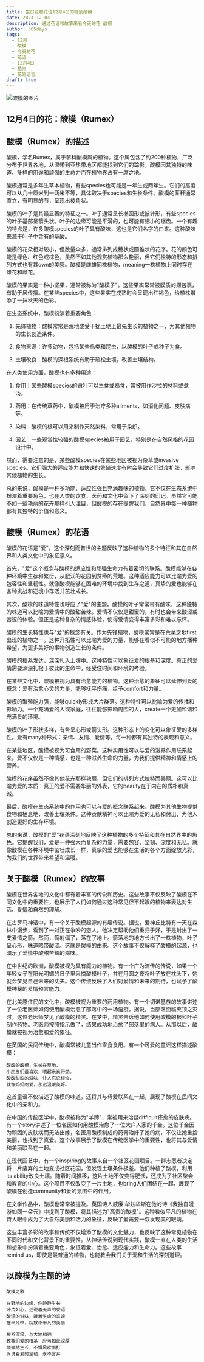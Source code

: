 ```yaml
---
title: 生日花和花语12月4日的特别酸模
date: 2024-12-04
description: 通过花语和故事来看今天的花 酸模
author: 365days
tags:
  - 12月
  - 酸模
  - 今天的花
  - 花语
  - 12月4日
  - 花卉
  - 花的语言
draft: true
---
```


![酸模的图片](#center)


## 12月4日的花：酸模（Rumex）

## 酸模（Rumex）的描述

酸模，学名Rumex，属于蓼科酸模属的植物。这个属包含了约200种植物，广泛分布于世界各地，从温带到亚热带地区都能找到它们的踪影。酸模因其独特的味道、多样的用途和顽强的生命力而在植物界占有一席之地。

酸模通常是多年生草本植物，有些species也可能是一年生或两年生。它们的高度可以从几十厘米到一两米不等，具体取决于species和生长条件。酸模的茎秆通常直立，有明显的节，呈现出棱角状。

酸模的叶子是其最显著的特征之一。叶子通常呈长椭圆形或披针形，有些species的叶子基部呈箭头状。叶子的边缘可能是平滑的，也可能有细小的锯齿。一个有趣的特点是，许多酸模species的叶子具有酸味，这也是它们名字的由来。这种酸味来源于叶子中含有的草酸。

酸模的花朵相对较小，但数量众多，通常排列成穗状或圆锥状的花序。花的颜色可能是绿色、红色或棕色，虽然不如其他观赏植物那么艳丽，但它们独特的形态和排列方式也有其own的美感。酸模是雌雄同株植物，meaning一株植物上同时存在雄花和雌花。

酸模的果实是一种小坚果，通常被称为"酸模子"。这些果实常常被膜质的翅包裹，有助于风传播。在某些species中，这些果实在成熟时会呈现出红褐色，给植株增添了一抹秋天的色彩。

在生态系统中，酸模扮演着重要角色：

1. 先锋植物：酸模常常是荒地或受干扰土地上最先生长的植物之一，为其他植物的生长创造条件。

2. 食物来源：许多动物，包括某些鸟类和昆虫，以酸模的叶子或种子为食。

3. 土壤改良：酸模的深根系统有助于疏松土壤，改善土壤结构。

在人类使用方面，酸模也有多种用途：

1. 食用：某些酸模species的嫩叶可以生食或熟食，常被用作沙拉的材料或煮汤。

2. 药用：在传统草药中，酸模被用于治疗多种ailments，如消化问题、皮肤病等。

3. 染料：酸模的根可以用来制作天然染料，常用于染织。

4. 园艺：一些观赏性较强的酸模species被用于园艺，特别是在自然风格的花园设计中。

然而，需要注意的是，某些酸模species在某些地区被视为杂草或invasive species。它们强大的适应能力和快速的繁殖速度有时会导致它们过度扩张，影响其他植物的生长。

总的来说，酸模是一种多功能、适应性强且充满趣味的植物。它不仅在生态系统中扮演着重要角色，也在人类的饮食、医药和文化中留下了深刻的印记。虽然它可能不如一些艳丽的花卉那样引人注目，但酸模的存在提醒我们，自然界中每一种植物都有其独特的价值和意义。

## 酸模（Rumex）的花语

酸模的花语是"爱"，这个深刻而普世的主题反映了这种植物的多个特征和其在自然界和人类文化中的象征意义。

首先，"爱"这个概念与酸模的适应性和顽强生命力有着密切的联系。酸模能够在各种环境中生存和繁衍，从肥沃的花园到贫瘠的荒地。这种适应能力可以比喻为爱的包容性和坚韧性。就像酸模能够在困难的环境中找到生存之道，真挚的爱也能够在各种挑战和逆境中存活并茁壮成长。

其次，酸模的味道特性也呼应了"爱"的主题。酸模的叶子常常带有酸味，这种独特的味道可以比喻为爱情中的酸甜苦辣。爱情不仅仅是甜蜜的，有时也会带来酸涩或苦涩的体验。但正是这种复杂的情感体验，使得爱情变得丰富多彩和难以忘怀。

酸模的生长特性也与"爱"的概念有关。作为先锋植物，酸模常常是在荒芜之地first出现的植物之一。这种开拓性可以比喻为爱的力量，能够在看似不可能的地方播种希望，为更多美好的事物创造生长的条件。

酸模的根系发达，深深扎入土壤中。这种特性可以象征爱的根基和深度。真正的爱情需要深深扎根于彼此的生命中，经受住时间和环境的考验。

在某些文化中，酸模被视为具有治愈能力的植物。这种治愈的象征可以延伸到爱的概念：爱有治愈心灵的力量，能够抚平伤痛，给予comfort和力量。

酸模的繁殖能力强，能够quickly形成大片群落。这种特性可以比喻为爱的传播和影响力。一个充满爱的人或家庭，往往能够影响周围的人，create一个更加和谐和充满爱的环境。

酸模的叶子形状多样，有些呈心形或箭头形。这种形态上的变化可以象征爱的多样性。爱有many种形式：亲情、友情、爱情等，每一种都有其独特的表现和意义。

在某些地区，酸模被视为可食用的野菜。这种实用性可以与爱的滋养作用联系起来。爱不仅仅是一种情感，也是一种滋养生命的力量，为我们提供精神和情感上的营养。

酸模的花序虽然不像其他花卉那样艳丽，但它们的排列方式独特而美丽。这可以比喻为爱的本质：真正的爱不需要华丽的外表，它的beauty在于内在的质朴和真诚。

最后，酸模在生态系统中的作用也可以与爱的概念联系起来。酸模为其他生物提供食物和栖息地，改善土壤条件。这种贡献精神可以比喻为爱的无私和付出，为他人创造更好的生存环境。

总的来说，酸模的"爱"花语深刻地反映了这种植物的多个特征和其在自然界中的角色。它提醒我们，爱是一种强大而复杂的力量，需要包容、坚韧、深度和无私。就像酸模在各种环境中茁壮成长一样，真挚的爱也能够在生活的各个方面绽放光彩，为我们的世界带来希望和温暖。

## 关于酸模（Rumex）的故事

酸模在世界各地的文化中都有着丰富的传说和历史。这些故事不仅反映了酸模在不同文化中的重要性，也展示了人们如何通过这种常见但不起眼的植物来表达对生活、爱情和自然的理解。

在古罗马神话中，有一个关于酸模起源的有趣传说。据说，爱神丘比特有一天在森林中漫步，看到了一对正在争吵的恋人。他决定帮助他们重归于好，于是射出了一支爱情之箭。然而，箭射偏了，落在了地上。箭落地的地方长出了一株植物，叶子呈心形，味道略带酸涩。这就是酸模的由来。这个故事不仅解释了酸模的起源，也暗示了爱情中酸甜苦辣的滋味。

在中世纪的欧洲，酸模被视为具有魔力的植物。有一个广为流传的传说，如果一个年轻女子在阳光明媚的日子里采摘酸模叶子，并在月圆之夜将叶子放在枕头下，她就会梦见自己未来的丈夫。这个传统反映了人们对爱情和未来的期待，也赋予了酸模神秘的爱情预言能力。

在北美原住民的文化中，酸模被视为重要的药用植物。有一个切诺基族的故事讲述了一位老医师如何使用酸模治愈了部落中的一场瘟疫。据说，当部落面临灭顶之灾时，这位老医师梦见了酸模的精灵。在梦中，精灵告诉他如何使用酸模的根和叶子制作药物。老医师按照指示做了，结果成功地治愈了部落里的病人。从那以后，酸模就被视为治愈和爱的象征。

在英国的民间传统中，酸模常被儿童当作零食食用。有一个可爱的童谣这样描述酸模：

    酸酸的酸模，生长在草地，
    小朋友们最喜欢，嚼起来真带劲。
    酸酸甜甜的滋味，让人忘记烦恼，
    就像妈妈的爱，永远温暖美好。

这首童谣不仅描述了酸模的味道，还将其与母爱联系在一起，展现了酸模在民间文化中的亲和力。

在中国的传统医学中，酸模被称为"羊蹄"，常被用来治疑difficult痊愈的皮肤病。有一个story讲述了一位名医如何用酸模治愈了一位大户人家的千金。这位千金因为顽固的皮肤病而无法出嫁，名医用酸模制成的药膏治好了她的病，不仅让她重拾美丽，也找到了真爱。这个故事展示了酸模在传统医学中的重要性，也将其与爱情和美丽联系在一起。

在现代园艺中，有一个inspiring的故事来自一个社区花园项目。一群志愿者决定将一片废弃的土地变成社区花园，但发现土壤条件极差。他们种植了酸模，利用its ability改良土壤。随着时间推移，这片土地不仅变得肥沃，还成为了社区聚会和教育的中心。这个项目不仅改变了一片土地，也bring人们团结在一起，展现了酸模在创造community和爱的氛围中的作用。

在文学作品中，酸模也常常被提及。英国诗人威廉·华兹华斯在他的诗《我独自漫游如同一朵云》中提到了酸模，将其描述为"高贵的酸模"。这种看似平凡的植物在诗人眼中成为了大自然美丽和活力的象征，反映了爱需要一双发现美的眼睛。

这些丰富多彩的故事和传统不仅增添了酸模的文化魅力，也反映了这种常见植物在不同时代和文化背景下的重要性。从神话传说到现代实践，酸模一直在人类的生活和想象中扮演着重要角色，象征着爱、治愈、适应能力和生命力。这些故事remind us，即使是最普通的植物，也能教会我们关于爱和生活的深刻道理。

## 以酸模为主题的诗

    酸模之歌

    在野地的边缘，你静静生长
    叶片如心，述说着无声的爱语
    酸涩的滋味，藏着生命的真谛
    在平凡中，绽放不平凡的美丽

    根系深深，与大地相拥
    教我们爱的根基，应当如此深厚
    顽强地生长，不惧风吹雨打
    诉说着爱的坚韧，永不言弃
